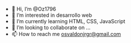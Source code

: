 - 👋 Hi, I’m @Oz1796
- 👀 I’m interested in desarrollo web
- 🌱 I’m currently learning HTML, CSS, JavaScript
- 💞️ I’m looking to collaborate on ...
- 📫 How to reach me osvaldonjrgr@gmail.com

<!---
Oz1796/Oz1796 is a ✨ special ✨ repository because its `README.md` (this file) appears on your GitHub profile.
You can click the Preview link to take a look at your changes.
--->
